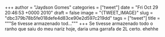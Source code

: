 
+++
author = "Jaydson Gomes"
categories = ["tweet"]
date = "Fri Oct 29 20:46:53 +0000 2010"
draft = false
image = "{TWEET_IMAGE}"
slug = "dbc379b78b5fe018defe4d83ce90e2d597c219dd"
tags = ["tweet"]
title = """Se tivesse armazenado tod..."""
+++
Se tivesse armazenado todo o ranho que saiu do meu nariz hoje, daria uma garrafa de 2L certo. ehehhe
